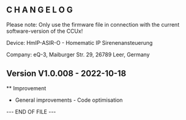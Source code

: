 ﻿C H A N G E L O G
-----------------

Please note: Only use the firmware file in connection with the current software-version of the CCUx!

Device:      HmIP-ASIR-O - Homematic IP Sirenenansteuerung

Company:     eQ-3, Maiburger Str. 29, 26789 Leer, Germany

Version V1.0.008 - 2022-10-18
--------------------------------------------------------------

** Improvement
   * General improvements - Code optimisation

--- END OF FILE ---
